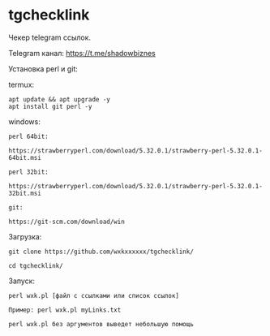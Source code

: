 # tgchecklink

Чекер telegram ссылок.

Telegram канал: https://t.me/shadowbiznes



Установка perl и git:

  termux:

    apt update && apt upgrade -y
    apt install git perl -y

  windows:

    perl 64bit:

    https://strawberryperl.com/download/5.32.0.1/strawberry-perl-5.32.0.1-64bit.msi
           
    perl 32bit: 

    https://strawberryperl.com/download/5.32.0.1/strawberry-perl-5.32.0.1-32bit.msi
   
    git:

    https://git-scm.com/download/win

Загрузка:

    git clone https://github.com/wxkxxxxxx/tgchecklink/
 
    cd tgchecklink/

Запуск:

    perl wxk.pl [файл с ссылками или список ссылок]
    
    Пример: perl wxk.pl myLinks.txt

    perl wxk.pl без аргументов выведет небольшую помощь
